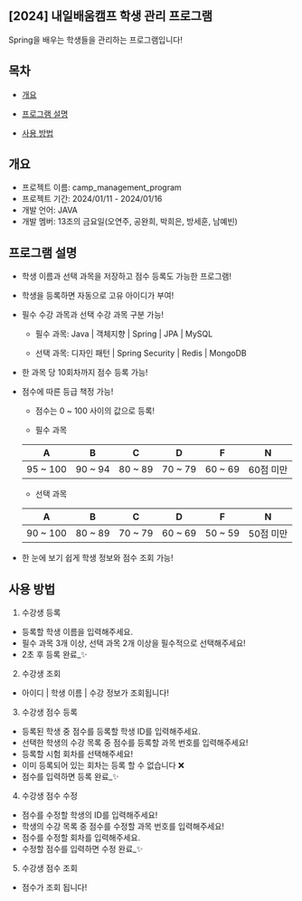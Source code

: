## [2024] 내일배움캠프 학생 관리 프로그램

Spring을 배우는 학생들을 관리하는 프로그램입니다!

## 목차

- [개요](#개요)

- [프로그램 설명](#프로그램-설명)

- [사용 방법](#사용-방법)

## 개요

- 프로젝트 이름: camp_management_program
- 프로젝트 기간: 2024/01/11 - 2024/01/16
- 개발 언어: JAVA
- 개발 멤버: 13조의 금요일(오연주, 공완희, 박희은, 방세훈, 남예빈)

## 프로그램 설명

- 학생 이름과 선택 과목을 저장하고 점수 등록도 가능한 프로그램!

- 학생을 등록하면 자동으로 고유 아이디가 부여!

- 필수 수강 과목과 선택 수강 과목 구분 가능!
  - 필수 과목: Java | 객체지향 | Spring | JPA | MySQL
  
  - 선택 과목: 디자인 패턴 | Spring Security | Redis | MongoDB
 
- 한 과목 당 10회차까지 점수 등록 가능!

- 점수에 따른 등급 책정 가능!
  
  - 점수는 0 ~ 100 사이의 값으로 등록!

  -  필수 과목
    
    | A | B | C | D | F | N |
    | --- | --- | --- | --- | --- | --- |
    | 95 ~ 100 | 90 ~ 94 | 80 ~ 89 | 70 ~ 79 | 60 ~ 69 | 60점 미만 |

  - 선택 과목
    
  | A | B | C | D | F | N |
  | --- | --- | --- | --- | --- | --- |
  | 90 ~ 100 | 80 ~ 89 | 70 ~ 79 | 60 ~ 69 | 50 ~ 59 | 50점 미만 |

- 한 눈에 보기 쉽게 학생 정보와 점수 조회 가능!

## 사용 방법

1. 수강생 등록

- 등록할 학생 이름을 입력해주세요.
- 필수 과목 3개 이상, 선택 과목 2개 이상을 필수적으로 선택해주세요!
- 2초 후 등록 완료_✨

2. 수강생 조회

- 아이디 | 학생 이름 | 수강 정보가 조회됩니다!

3. 수강생 점수 등록

- 등록된 학생 중 점수를 등록할 학생 ID를 입력해주세요.
- 선택한 학생의 수강 목록 중 점수를 등록할 과목 번호를 입력해주세요!
- 등록할 시험 회차를 선택해주세요!
- 이미 등록되어 있는 회차는 등록 할 수 없습니다 ❌
- 점수를 입력하면 등록 완료_✨

4. 수강생 점수 수정

- 점수를 수정할 학생의 ID를 입력해주세요!
- 학생의 수강 목록 중 점수를 수정할 과목 번호를 입력해주세요!
- 점수를 수정할 회차를 입력해주세요.
- 수정할 점수를 입력하면 수정 완료_✨

5. 수강생 점수 조회
   
- 점수가 조회 됩니다!
